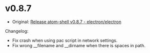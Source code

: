 # v0.8.7

* Original: [Release atom-shell v0.8.7 - electron/electron](https://github.com/electron/electron/releases/tag/v0.8.7)

Changelog:

* Fix crash when using pac script in network settings.
* Fix wrong __filename and __dirname when there is spaces in path.
